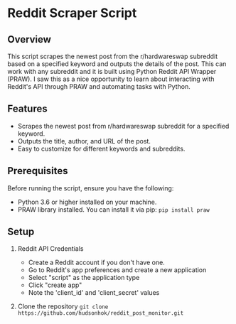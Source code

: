 # Reddit Scraper Script
## Overview
This script scrapes the newest post from the r/hardwareswap subreddit based on a specified keyword and outputs the details of the post. This can work with any subreddit and it is built using Python Reddit API Wrapper (PRAW). I saw this as a nice opportunity to learn about interacting with Reddit's API through PRAW and automating tasks with Python. 

## Features
* Scrapes the newest post from r/hardwareswap subreddit for a specified keyword.
* Outputs the title, author, and URL of the post.
* Easy to customize for different keywords and subreddits.

## Prerequisites
Before running the script, ensure you have the following:

* Python 3.6 or higher installed on your machine.
* PRAW library installed. You can install it via pip:
`pip install praw`

## Setup

1. Reddit API Credentials
    * Create a Reddit account if you don't have one.
    * Go to Reddit's app preferences and create a new application
    * Select "script" as the application type
    * Click "create app"
    * Note the 'client_id' and 'client_secret' values

2. Clone the repository
`git clone https://github.com/hudsonhok/reddit_post_monitor.git`
